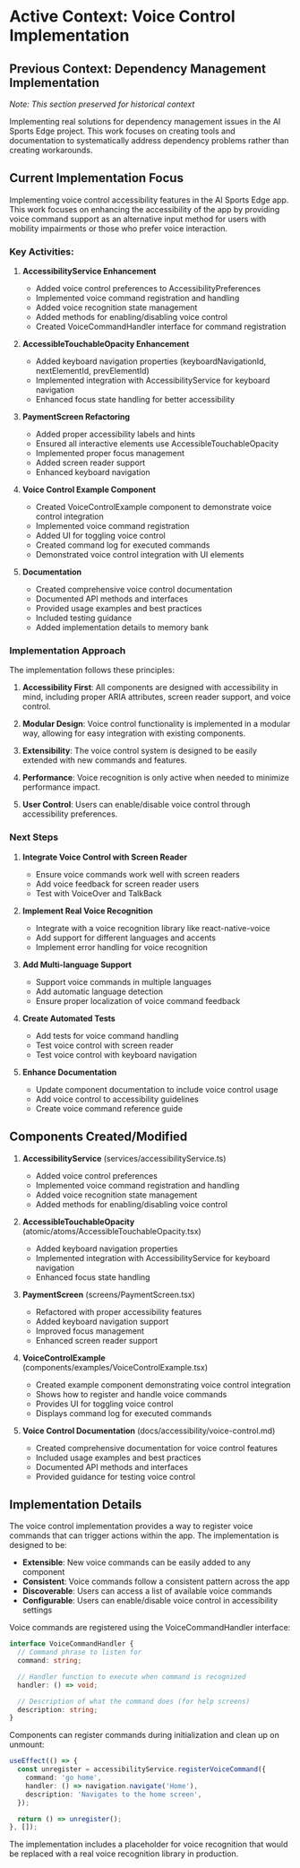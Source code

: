 # Active Context: Voice Control Implementation

## Previous Context: Dependency Management Implementation

_Note: This section preserved for historical context_

Implementing real solutions for dependency management issues in the AI Sports Edge project. This work focuses on creating tools and documentation to systematically address dependency problems rather than creating workarounds.

## Current Implementation Focus

Implementing voice control accessibility features in the AI Sports Edge app. This work focuses on enhancing the accessibility of the app by providing voice command support as an alternative input method for users with mobility impairments or those who prefer voice interaction.

### Key Activities:

1. **AccessibilityService Enhancement**

   - Added voice control preferences to AccessibilityPreferences
   - Implemented voice command registration and handling
   - Added voice recognition state management
   - Added methods for enabling/disabling voice control
   - Created VoiceCommandHandler interface for command registration

2. **AccessibleTouchableOpacity Enhancement**

   - Added keyboard navigation properties (keyboardNavigationId, nextElementId, prevElementId)
   - Implemented integration with AccessibilityService for keyboard navigation
   - Enhanced focus state handling for better accessibility

3. **PaymentScreen Refactoring**

   - Added proper accessibility labels and hints
   - Ensured all interactive elements use AccessibleTouchableOpacity
   - Implemented proper focus management
   - Added screen reader support
   - Enhanced keyboard navigation

4. **Voice Control Example Component**

   - Created VoiceControlExample component to demonstrate voice control integration
   - Implemented voice command registration
   - Added UI for toggling voice control
   - Created command log for executed commands
   - Demonstrated voice control integration with UI elements

5. **Documentation**

   - Created comprehensive voice control documentation
   - Documented API methods and interfaces
   - Provided usage examples and best practices
   - Included testing guidance
   - Added implementation details to memory bank

### Implementation Approach

The implementation follows these principles:

1. **Accessibility First**: All components are designed with accessibility in mind, including proper ARIA attributes, screen reader support, and voice control.

2. **Modular Design**: Voice control functionality is implemented in a modular way, allowing for easy integration with existing components.

3. **Extensibility**: The voice control system is designed to be easily extended with new commands and features.

4. **Performance**: Voice recognition is only active when needed to minimize performance impact.

5. **User Control**: Users can enable/disable voice control through accessibility preferences.

### Next Steps

1. **Integrate Voice Control with Screen Reader**

   - Ensure voice commands work well with screen readers
   - Add voice feedback for screen reader users
   - Test with VoiceOver and TalkBack

2. **Implement Real Voice Recognition**

   - Integrate with a voice recognition library like react-native-voice
   - Add support for different languages and accents
   - Implement error handling for voice recognition

3. **Add Multi-language Support**

   - Support voice commands in multiple languages
   - Add automatic language detection
   - Ensure proper localization of voice command feedback

4. **Create Automated Tests**

   - Add tests for voice command handling
   - Test voice control with screen reader
   - Test voice control with keyboard navigation

5. **Enhance Documentation**
   - Update component documentation to include voice control usage
   - Add voice control to accessibility guidelines
   - Create voice command reference guide

## Components Created/Modified

1. **AccessibilityService** (services/accessibilityService.ts)

   - Added voice control preferences
   - Implemented voice command registration and handling
   - Added voice recognition state management
   - Added methods for enabling/disabling voice control

2. **AccessibleTouchableOpacity** (atomic/atoms/AccessibleTouchableOpacity.tsx)

   - Added keyboard navigation properties
   - Implemented integration with AccessibilityService for keyboard navigation
   - Enhanced focus state handling

3. **PaymentScreen** (screens/PaymentScreen.tsx)

   - Refactored with proper accessibility features
   - Added keyboard navigation support
   - Improved focus management
   - Enhanced screen reader support

4. **VoiceControlExample** (components/examples/VoiceControlExample.tsx)

   - Created example component demonstrating voice control integration
   - Shows how to register and handle voice commands
   - Provides UI for toggling voice control
   - Displays command log for executed commands

5. **Voice Control Documentation** (docs/accessibility/voice-control.md)
   - Created comprehensive documentation for voice control features
   - Included usage examples and best practices
   - Documented API methods and interfaces
   - Provided guidance for testing voice control

## Implementation Details

The voice control implementation provides a way to register voice commands that can trigger actions within the app. The implementation is designed to be:

- **Extensible**: New voice commands can be easily added to any component
- **Consistent**: Voice commands follow a consistent pattern across the app
- **Discoverable**: Users can access a list of available voice commands
- **Configurable**: Users can enable/disable voice control in accessibility settings

Voice commands are registered using the VoiceCommandHandler interface:

```typescript
interface VoiceCommandHandler {
  // Command phrase to listen for
  command: string;

  // Handler function to execute when command is recognized
  handler: () => void;

  // Description of what the command does (for help screens)
  description: string;
}
```

Components can register commands during initialization and clean up on unmount:

```typescript
useEffect(() => {
  const unregister = accessibilityService.registerVoiceCommand({
    command: 'go home',
    handler: () => navigation.navigate('Home'),
    description: 'Navigates to the home screen',
  });

  return () => unregister();
}, []);
```

The implementation includes a placeholder for voice recognition that would be replaced with a real voice recognition library in production.
